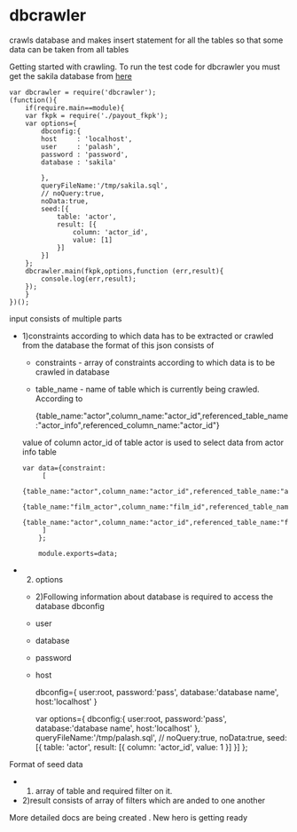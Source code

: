 # dbcrawler
crawls database and makes insert statement for all the tables so that some data can be taken from all tables

Getting started with crawling.
	To run the test code for dbcrawler you must get the sakila database from [here](https://dev.mysql.com/doc/index-other.html)

    var dbcrawler = require('dbcrawler');
    (function(){
        if(require.main==module){
    	var fkpk = require('./payout_fkpk');
    	var options={
    	    dbconfig:{
    		host     : 'localhost',
    		user     : 'palash',
    		password : 'password',
    		database : 'sakila'
    
    	    },
    	    queryFileName:'/tmp/sakila.sql',
    	    // noQuery:true,
    	    noData:true, 
    	    seed:[{
    			table: 'actor',
    			result: [{
    				column: 'actor_id',
    				value: [1]
				}]
    	    }]	    
    	};
    	dbcrawler.main(fkpk,options,function (err,result){
    	    console.log(err,result);
    	});
        }
    })();

input consists of multiple parts

  * 1)constraints according to which data has to be extracted or crawled from the database
the format of this json consists of 
	* constraints - array of constraints according to which data is to be crawled in database
	 * table_name - name of table which is currently being crawled. According to 

        {table_name:"actor",column_name:"actor_id",referenced_table_name:"actor_info",referenced_column_name:"actor_id"}

	value of column actor_id of table actor is used to select data from actor info table

        var data={constraint:
             [
              {table_name:"actor",column_name:"actor_id",referenced_table_name:"actor_info",referenced_column_name:"actor_id"},
              {table_name:"film_actor",column_name:"film_id",referenced_table_name:"film",referenced_column_name:"film_id"}, 
              {table_name:"actor",column_name:"actor_id",referenced_table_name:"film_actor",referenced_column_name:"actor_id"}, 
             ]
            };
        
            module.exports=data;

  * 2) options
	* 2)Following information about database is required to access the database dbconfig
	
	* user

	* database
	
	* password

	* host
  
		dbconfig={
			user:root,
			password:'pass',
			database:'database name',
			host:'localhost'
		}


        var options={
            	    dbconfig:{
            	    user:root,
            	    password:'pass',
            	    database:'database name',
            	    host:'localhost'
            	    },
            	    queryFileName:'/tmp/palash.sql',
            	    // noQuery:true,
            	    noData:true, 
            	    seed:[{
            		table: 'actor',
            		result: [{
            		    column: 'actor_id',
            		    value: 1
            			}]
            	    }]
            	};


Format of seed data

  * 1) array of table and required filter on it.
  * 2)result consists of array of filters which are anded to one another


More detailed docs are being created . New hero is getting ready 
